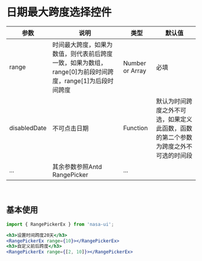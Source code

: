 # 日期最大跨度选择控件

|参数 | 说明 | 类型 | 默认值   |
|  -  |  -   |  -   |   - |
|range |  时间最大跨度，如果为数值，则代表前后跨度一致，如果为数组，range[0]为前段时间跨度，range[1]为后段时间跨度 | Number or Array | 必填|
|disabledDate | 不可点击日期 | Function | 默认为时间跨度之外不可选，如果定义此函数，函数的第二个参数为跨度之外不可选的时间段|
|... | 其余参数参照Antd RangePicker | ... | |

<br/>

## 基本使用

```jsx
import { RangePickerEx } from 'nasa-ui';

<h3>设置时间跨度20天</h3>
<RangePickerEx range={10}></RangePickerEx>
<h3>自定义前后跨度</h3>
<RangePickerEx range={[2, 10]}></RangePickerEx>
```